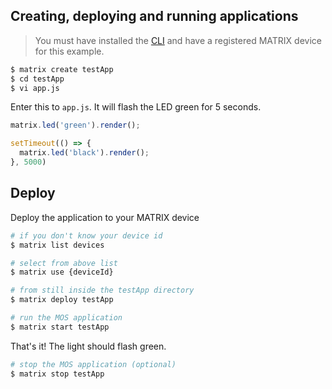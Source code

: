 ## Creating, deploying and running applications

> You must have installed the [CLI](../overview/cli.md) and have a registered MATRIX device for this example.

```bash
$ matrix create testApp
$ cd testApp
$ vi app.js
```

Enter this to `app.js`. It will flash the LED green for 5 seconds.

```js
matrix.led('green').render();

setTimeout(() => {
  matrix.led('black').render();
}, 5000)
```

## Deploy 
Deploy the application to your MATRIX device

```bash
# if you don't know your device id
$ matrix list devices

# select from above list
$ matrix use {deviceId}

# from still inside the testApp directory
$ matrix deploy testApp

# run the MOS application
$ matrix start testApp
```

That's it! The light should flash green.

```bash
# stop the MOS application (optional)
$ matrix stop testApp
```